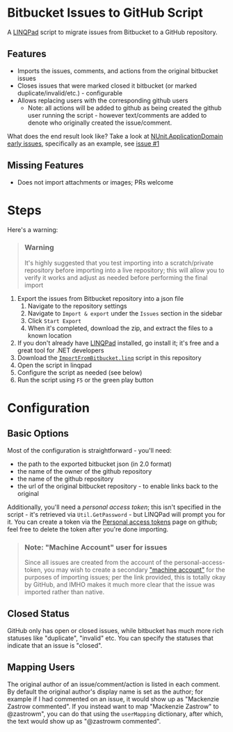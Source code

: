 # Bitbucket Issues to GitHub Script
A [LINQPad][linqpad] script to migrate issues from Bitbucket to a GitHub repository.

## Features

- Imports the issues, comments, and actions from the original bitbucket issues
- Closes issues that were marked closed it bitbucket (or marked duplicate/invalid/etc.) - configurable
- Allows replacing users with the corresponding github users
  - Note: all actions will be added to github as being created the github user running the script - however text/comments are added to denote who originally created the issue/comment.

What does the end result look like?  Take a look at [NUnit.ApplicationDomain early issues](https://github.com/zastrowm/NUnit.ApplicationDomain/issues?q=is%3Aissue+is%3Aclosed+sort%3Acreated-asc), specifically as an example, see [issue #1](https://github.com/zastrowm/NUnit.ApplicationDomain/issues/1)

## Missing Features

- Does not import attachments or images; PRs welcome

# Steps

Here's a warning:

> ### Warning
>
> It's highly suggested that you test importing into a scratch/private repository before importing into a live repository; this will allow you to verify it works and adjust as needed before performing the final import

1. Export the issues from Bitbucket repository into a json file
   1. Navigate to the repository settings
   2. Navigate to `Import & export` under the `Issues` section in the sidebar
   3. Click `Start Export`
   4. When it's completed, download the zip, and extract the files to a known location
2. If you don't already have [LINQPad][linqpad] installed, go install it; it's free and a great tool for .NET developers
3. Download the [`ImportFromBitbucket.linq`](./ImportFromBitbucket.linq) script in this repository
4. Open the script in linqpad
5. Configure the script as needed (see below)
6. Run the script using `F5` or the green play button

# Configuration

## Basic Options

Most of the configuration is straightforward - you'll need:

- the path to the exported bitbucket json (in 2.0 format)
- the name of the owner of the github repository
- the name of the github repository
- the url of the original bitbucket repository - to enable links back to the original

Additionally, you'll need a *personal access token*; this isn't specified in the script - it's retrieved via `Util.GetPassword` - but LINQPad will prompt you for it.  You can create a token via the [Personal access tokens](https://github.com/settings/tokens) page on github; feel free to delete the token after you're done importing. 

> ### Note: "Machine Account" user for issues
>
> Since all issues are created from the account of the personal-access-token, you may wish to create a secondary ["machine account"](https://docs.github.com/en/github/site-policy/github-terms-of-service#3-account-requirements) for the purposes of importing issues; per the link provided, this is totally okay by GitHub, and IMHO makes it much more clear that the issue was imported rather than native. 

## Closed Status

GitHub only has open or closed issues, while bitbucket has much more rich statuses like "duplicate", "invalid" etc.  You can specify the statuses that indicate that an issue is "closed".

## Mapping Users

The original author of an issue/comment/action is listed in each comment.  By default the original author's display name is set as the author; for example if I had commented on an issue, it would show up as "Mackenzie Zastrow commented".  If you instead want to map "Mackenzie Zastrow" to @zastrowm", you can do that using the `userMapping` dictionary, after which, the text would show up as "@zastrowm commented".

[linqpad]: https://www.linqpad.net/


